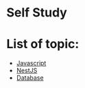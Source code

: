 # Self Study 

# List of topic:
* [Javascript](./README_Javascript.md)
* [NestJS](./README_NestJS.md)
* [Database](./README_Javascript.md)